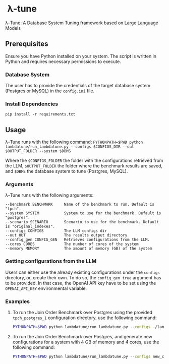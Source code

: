 #  λ-tune
λ-Tune: A Database System Tuning framework based on Large Language Models 

## Prerequisites
Ensure you have Python installed on your system. The script is written in Python and requires necessary permissions to 
execute.

### Database System
The user has to provide the credentials of the target database system (Postgres or MySQL) in the `config.ini` file.

### Install Dependencies
`pip install -r requirements.txt`

## Usage

λ-Tune runs with the following command:
`PYTHONPATH=$PWD python lambdatune/run_lambdatune.py --configs $CONFIGS_DIR --out $OUTPUT_FOLDER --system $DBMS`

Where the `$CONFIGS_FOLDER` the folder with the configurations retrieved from the LLM, `$OUTPUT_FOLDER` the folder 
where the benchmark results are saved, and `$DBMS` the database system to tune (Postgres, MySQL).

### Arguments
λ-Tune runs with the following arguments:
```angular2html
--benchmark BENCHMARK     Name of the benchmark to run. Default is "tpch".
--system SYSTEM           System to use for the benchmark. Default is "postgres".
--scenario SCENARIO       Scenario to use for the benchmark. Default is "original_indexes".
--configs CONFIGS         The LLM configs dir
--out OUT                 The results output directory
--config_gen CONFIG_GEN   Retrieves configurations from the LLM.
--cores CORES             The number of cores of the system
--memory MEMORY           The amount of memory (GB) of the system
```

### Getting configurations from the LLM
Users can either use the already existing configurations under the `configs` directory, or, create their own. To do so,
the `config_gen true` argument has to be provided. In that case, the OpenAI API key have to be set using the 
`OPENAI_API_KEY` environmental variable.

### Examples
1. To run the Join Order Benchmark over Postgres using the provided `tpch_postgres_1` configuration directory, 
use the following command:
    ```bash
    PYTHONPATH=$PWD python lambdatune/run_lambdatune.py --configs ./lambdatune/configs/tpch_postgres_1 --out ./test --system POSTGRES
   
2. To run the Join Order Benchmark over Postgres, and generate new configurations for a system with 4 GB of memory 
and 4 cores, use the following command:
    ```bash
    PYTHONPATH=$PWD python lambdatune/run_lambdatune.py --configs new_config --memory 4 --cores 4 --out ./test --system POSTGRES --benchmark job --config_gen true
